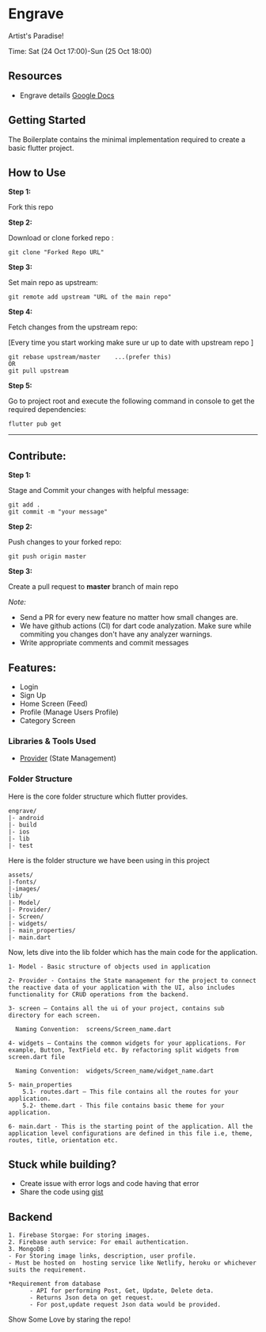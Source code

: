 # Engrave

Artist's Paradise!

Time: Sat (24 Oct 17:00)-Sun (25 Oct 18:00)

## Resources

- Engrave details [Google Docs](https://docs.google.com/document/d/1jGtJcr0pM-V8neih1VqIOKkHkuwOD-TcZvGESIY9IY0/edit?usp=sharing)

## Getting Started

The Boilerplate contains the minimal implementation required to create a basic flutter project.

## How to Use

**Step 1:**

Fork this repo

**Step 2:**

Download or clone forked repo :

``` git
git clone "Forked Repo URL"

```

**Step 3:**

Set main repo as upstream:

``` git
git remote add upstream "URL of the main repo"
```

**Step 4:**

Fetch changes from the upstream repo:

[Every time you start working make sure ur up to date with upstream repo ]

```git
git rebase upstream/master    ...(prefer this)
OR
git pull upstream
```

**Step 5:**

Go to project root and execute the following command in console to get the required dependencies:  

```flutter
flutter pub get
```

---------

## Contribute:

**Step 1:**

Stage and Commit your changes with helpful message:  

```git
git add .
git commit -m "your message"
```

**Step 2:**

Push changes to your forked repo: 

```git
git push origin master
```

**Step 3:**

Create a pull request to **master** branch of main repo

*Note:*

* Send a PR for every new feature no matter how small changes are.
* We have github actions (CI) for dart code analyzation. Make sure while commiting you changes don't have any analyzer warnings.
* Write appropriate comments and commit messages



## Features:

* Login
* Sign Up
* Home Screen (Feed)
* Profile (Manage Users Profile)
* Category Screen

### Libraries & Tools Used

* [Provider](https://github.com/rrousselGit/provider) (State Management)

### Folder Structure
Here is the core folder structure which flutter provides.

```git
engrave/
|- android
|- build
|- ios
|- lib
|- test
```

Here is the folder structure we have been using in this project

```git
assets/
|-fonts/
|-images/
lib/
|- Model/
|- Provider/
|- Screen/
|- widgets/
|- main_properties/
|- main.dart
```

Now, lets dive into the lib folder which has the main code for the application.

```git
1- Model - Basic structure of objects used in application

2- Provider - Contains the State management for the project to connect the reactive data of your application with the UI, also includes functionality for CRUD operations from the backend.

3- screen — Contains all the ui of your project, contains sub directory for each screen.

  Naming Convention:  screens/Screen_name.dart

4- widgets — Contains the common widgets for your applications. For example, Button, TextField etc. By refactoring split widgets from screen.dart file

  Naming Convention:  widgets/Screen_name/widget_name.dart

5- main_properties
    5.1- routes.dart — This file contains all the routes for your application.
    5.2- theme.dart - This file contains basic theme for your application.

6- main.dart - This is the starting point of the application. All the application level configurations are defined in this file i.e, theme, routes, title, orientation etc.
```

## Stuck while building?

- Create issue with error logs and code having that error
- Share the code using [gist](https://gist.github.com/)

## Backend

```git
1. Firebase Storgae: For storing images.
2. Firebase auth service: For email authentication.
3. MongoDB :
- For Storing image links, description, user profile.
- Must be hosted on  hosting service like Netlify, heroku or whichever suits the requirement.

*Requirement from database
      - API for performing Post, Get, Update, Delete deta.
      - Returns Json deta on get request.
      - For post,update request Json data would be provided.
```

Show Some Love by staring the repo!